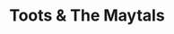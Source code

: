 ---
title: "Toots & The Maytals"
summary: "Jamaican Reggae vocal trio formed by , & in 1961 as \"The Vikings\" and made their first recordings in 1962 for coxsone Dodd. They later changed their name to \"The Maytals\". Some sources say the band name was finally changed in 1972 to became \"Toots and the Maytals\" with the suggestion of the producer, , after the band's first international hits but it seems to have been used on some 1960s releases like ."
image: "toots-the-maytals.jpg"
---